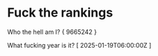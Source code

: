 # Fuck the rankings

Who the hell am I?
{ 9665242 }

What fucking year is it?
[ 2025-01-19T06:00:00Z ]
